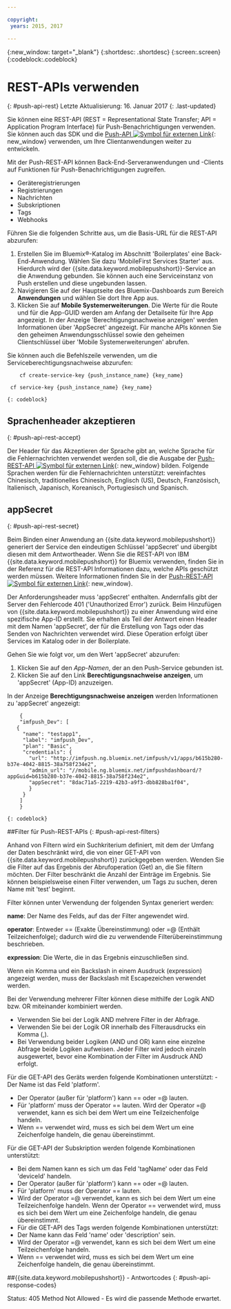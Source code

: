 ```yaml
---

copyright:
 years: 2015, 2017

---
```


{:new_window: target="_blank"}
{:shortdesc: .shortdesc}
{:screen:.screen}
{:codeblock:.codeblock}

# REST-APIs verwenden
{: #push-api-rest}
Letzte Aktualisierung: 16. Januar 2017
{: .last-updated}

Sie können eine REST-API (REST = Representational State Transfer; API = Application Program Interface) für Push-Benachrichtigungen verwenden. Sie können auch das SDK und die [Push-API ![Symbol für externen Link](../../icons/launch-glyph.svg "Symbol für externen Link")](https://mobile.{DomainName}/imfpush/ "Symbol für externen Link"){: new_window} verwenden, um Ihre Clientanwendungen weiter zu entwickeln.

Mit der Push-REST-API können Back-End-Serveranwendungen und -Clients auf Funktionen für Push-Benachrichtigungen zugreifen.

- Geräteregistrierungen
- Registrierungen
- Nachrichten
- Subskriptionen
- Tags
- Webhooks

Führen Sie die folgenden Schritte aus, um die Basis-URL für die REST-API abzurufen:

1. Erstellen Sie im Bluemix®-Katalog im Abschnitt 'Boilerplates' eine Back-End-Anwendung. Wählen Sie dazu 'MobileFirst Services Starter' aus. Hierdurch wird der {{site.data.keyword.mobilepushshort}}-Service an die Anwendung gebunden. Sie können auch eine Serviceinstanz von Push erstellen und diese ungebunden lassen. 
1. Navigieren Sie auf der Hauptseite des Bluemix-Dashboards zum Bereich **Anwendungen** und wählen Sie dort Ihre App aus.
3. Klicken Sie auf **Mobile Systemerweiterungen**. Die Werte für die Route und für die App-GUID werden am Anfang der Detailseite für Ihre App angezeigt. In der Anzeige 'Berechtigungsnachweise anzeigen' werden Informationen über 'AppSecret' angezeigt. Für manche APIs können Sie den geheimen Anwendungsschlüssel sowie den geheimen Clientschlüssel über 'Mobile Systemerweiterungen' abrufen.

Sie können auch die Befehlszeile verwenden, um die Serviceberechtigungsnachweise abzurufen:

```
    cf create-service-key {push_instance_name} {key_name}

 cf service-key {push_instance_name} {key_name}
```
	{: codeblock}

## Sprachenheader akzeptieren
{: #push-api-rest-accept}

Der Header für das Akzeptieren der Sprache gibt an, welche Sprache für die Fehlernachrichten verwendet werden soll, die die Ausgabe der [Push-REST-API ![Symbol für externen Link](../../icons/launch-glyph.svg "Symbol für externen Link")](https://mobile.{DomainName}/imfpush/ "Symbol für externen Link"){: new_window} bilden. Folgende Sprachen werden für die Fehlernachrichten unterstützt: vereinfachtes Chinesisch, traditionelles Chinesisch, Englisch (US), Deutsch, Französisch, Italienisch, Japanisch, Koreanisch, Portugiesisch und Spanisch.

## appSecret 
{: #push-api-rest-secret}

Beim Binden einer Anwendung an {{site.data.keyword.mobilepushshort}} generiert der Service den eindeutigen Schlüssel 'appSecret' und übergibt diesen mit dem Antwortheader. Wenn Sie die REST-API von IBM {{site.data.keyword.mobilepushshort}} for Bluemix verwenden, finden Sie in der Referenz für die REST-API Informationen dazu, welche APIs geschützt werden müssen. Weitere Informationen finden Sie in der [Push-REST-API ![Symbol für externen Link](../../icons/launch-glyph.svg "Symbol für externen Link")](https://mobile.{DomainName}/imfpush/ "Symbol für externen Link"){: new_window}.

Der Anforderungsheader muss 'appSecret' enthalten. Andernfalls gibt der Server den Fehlercode 401 ('Unauthorized Error') zurück. Beim Hinzufügen von {{site.data.keyword.mobilepushshort}} zu einer Anwendung wird eine spezifische App-ID erstellt. Sie erhalten als Teil der Antwort einen Header mit dem Namen 'appSecret', der für die Erstellung von Tags oder das Senden von Nachrichten verwendet wird. Diese Operation erfolgt über Services im Katalog oder in der Boilerplate.

Gehen Sie wie folgt vor, um den Wert 'appSecret' abzurufen:

1. Klicken Sie auf den *App-Namen*, der an den Push-Service gebunden ist.
2. Klicken Sie auf den Link **Berechtigungsnachweise anzeigen**, um 'appSecret' (App-ID) anzuzeigen.

In der Anzeige **Berechtigungsnachweise anzeigen** werden Informationen zu 'appSecret' angezeigt:
```
	{
    "imfpush_Dev": [
   {
     "name": "testapp1",
     "label": "imfpush_Dev",
     "plan": "Basic",
     "credentials": {
       "url": "http://imfpush.ng.bluemix.net/imfpush/v1/apps/b615b280-b37e-4042-8815-38a758f234e2",
       "admin_url": "//mobile.ng.bluemix.net/imfpushdashboard/?appGuid=b615b280-b37e-4042-8815-38a758f234e2",
       "appSecret": "8dac71a5-2219-42b3-a9f3-dbb828ba1f04",
       }
     }
    ]
    }
```
	{: codeblock} 


##Filter für Push-REST-APIs
{: #push-api-rest-filters}

Anhand von Filtern wird ein Suchkriterium definiert, mit dem der Umfang der Daten beschränkt wird, die von einer GET-API von {{site.data.keyword.mobilepushshort}} zurückgegeben werden. Wenden Sie die Filter auf das Ergebnis der Abrufoperation (Get) an, die Sie filtern möchten. Der Filter beschränkt die Anzahl der Einträge im Ergebnis. Sie können beispielsweise einen Filter verwenden, um Tags zu suchen, deren Name mit 'test' beginnt. 

Filter können unter Verwendung der folgenden Syntax generiert werden:

**name**: Der Name des Felds, auf das der Filter angewendet wird.

**operator**: Entweder == (Exakte Übereinstimmung) oder =@ (Enthält Teilzeichenfolge); dadurch wird die zu verwendende Filterübereinstimmung beschrieben.

**expression**: Die Werte, die in das Ergebnis einzuschließen sind.

Wenn ein Komma und ein Backslash in einem Ausdruck (expression) angezeigt werden, muss der Backslash mit Escapezeichen verwendet werden.

Bei der Verwendung mehrerer Filter können diese mithilfe der Logik AND bzw. OR miteinander kombiniert werden.

- Verwenden Sie bei der Logik AND mehrere Filter in der Abfrage.
- Verwenden Sie bei der Logik OR innerhalb des Filterausdrucks ein Komma (,).
- Bei Verwendung beider Logiken (AND und OR) kann eine einzelne Abfrage beide Logiken aufweisen. Jeder Filter wird jedoch einzeln ausgewertet, bevor eine Kombination der Filter im Ausdruck AND erfolgt.

Für die GET-API des Geräts werden folgende Kombinationen unterstützt:
-Der Name ist das Feld 'platform'.
- Der Operator (außer für 'platform') kann == oder =@ lauten.
- Für 'platform' muss der Operator == lauten. Wird der Operator =@ verwendet, kann es sich bei dem Wert um eine Teilzeichenfolge handeln.
- Wenn == verwendet wird, muss es sich bei dem Wert um eine Zeichenfolge handeln, die genau übereinstimmt.

Für die GET-API der Subskription werden folgende Kombinationen unterstützt:

- Bei dem Namen kann es sich um das Feld 'tagName' oder das Feld 'deviceId' handeln.
- Der Operator (außer für 'platform') kann == oder =@ lauten.
- Für 'platform' muss der Operator == lauten.
- Wird der Operator =@ verwendet, kann es sich bei dem Wert um eine Teilzeichenfolge handeln. Wenn der Operator == verwendet wird, muss es sich bei dem Wert um eine Zeichenfolge handeln, die genau übereinstimmt.
- Für die GET-API des Tags werden folgende Kombinationen unterstützt:
- Der Name kann das Feld 'name' oder 'description' sein.
- Wird der Operator =@ verwendet, kann es sich bei dem Wert um eine Teilzeichenfolge handeln.
- Wenn == verwendet wird, muss es sich bei dem Wert um eine Zeichenfolge handeln, die genau übereinstimmt.


##{{site.data.keyword.mobilepushshort}} - Antwortcodes
{: #push-api-response-codes}

Status: 405 Method Not Allowed - Es wird die passende Methode erwartet.

